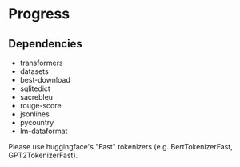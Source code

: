 
# Progress

## Dependencies

- transformers
- datasets
- best-download
- sqlitedict
- sacrebleu
- rouge-score
- jsonlines
- pycountry
- lm-dataformat

Please use huggingface's "Fast" tokenizers (e.g. BertTokenizerFast, GPT2TokenizerFast).